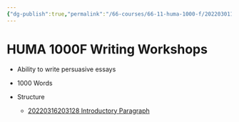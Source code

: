 ```yaml
---
{"dg-publish":true,"permalink":"/66-courses/66-11-huma-1000-f/20220301155429-huma-1000-f-writing-workshops/","dgHomeLink":true,"dgPassFrontmatter":false}
---
```



# HUMA 1000F Writing Workshops

- Ability to write persuasive essays
- 1000 Words

- Structure
  - [20220316203128 Introductory Paragraph](20220316203128%20Introductory%20Paragraph.md)
